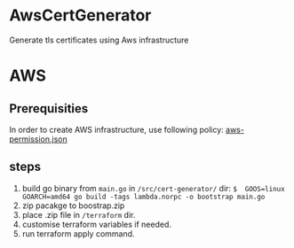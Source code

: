 # AwsCertGenerator

Generate tls certificates using Aws infrastructure

# AWS
## Prerequisities
In order to create AWS infrastructure, use following policy: [aws-permission.json](doc/aws-permissions.json)  
## steps
1. build go binary from `main.go` in  `/src/cert-generator/` dir:
   `$  GOOS=linux GOARCH=amd64 go build -tags lambda.norpc -o bootstrap main.go`
2. zip pacakge to boostrap.zip  
3. place .zip file in `/terraform` dir.  
4. customise terraform variables if needed.
5. run terraform apply command.
